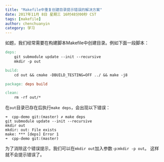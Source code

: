 ```yaml
---
title: "Makefile中重复创建目录提示错误的解决方案"
date: 2017年11月 8日 星期三 16时48分00秒 CST
tags: [makefile]
author: chenchuanyin
category: 学习
---
```


如题，我们经常需要在构建脚本Makefile中创建目录。例如下面一段脚本：
```makefile
deps:
	git submodule update --init --recursive
	mkdir -p out

build:
	cd out && cmake -DBUILD_TESTING=OFF ../ && make -j8

package: deps build

clean:
	rm -rf out/*

```
在`out`目录已存在后执行`make deps`，会出现以下错误：
```text
➜  cpp-demo git:(master) ✗ make deps
git submodule update --init --recursive
mkdir out
mkdir: out: File exists
make: *** [deps] Error 1
➜  cpp-demo git:(master)
```
为了消除这个错误提示，我们可以在`mkdir out`加入参数`-p`:`mkdir -p out`。
这样就不会提示错误了。
